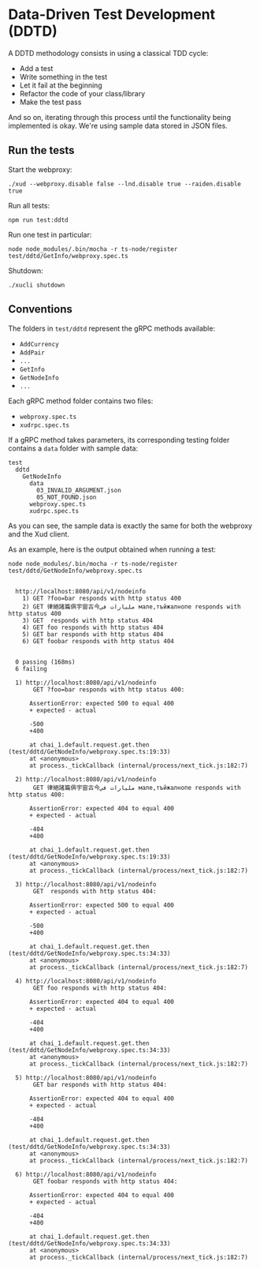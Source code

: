 # Data-Driven Test Development (DDTD)

A DDTD methodology consists in using a classical TDD cycle:

- Add a test
- Write something in the test
- Let it fail at the beginning
- Refactor the code of your class/library
- Make the test pass

And so on, iterating through this process until the functionality being implemented is okay. We're using sample data stored in JSON files.

## Run the tests

Start the webproxy:

    ./xud --webproxy.disable false --lnd.disable true --raiden.disable true

Run all tests:

    npm run test:ddtd

Run one test in particular:

    node node_modules/.bin/mocha -r ts-node/register test/ddtd/GetInfo/webproxy.spec.ts

Shutdown:

    ./xucli shutdown

## Conventions

The folders in `test/ddtd` represent the gRPC methods available:

- `AddCurrency`
- `AddPair`
- `...`
- `GetInfo`
- `GetNodeInfo`
- `...`

Each gRPC method folder contains two files:

- `webproxy.spec.ts`
- `xudrpc.spec.ts`

If a gRPC method takes parameters, its corresponding testing folder contains a `data` folder with sample data:

```
test
  ddtd
    GetNodeInfo
      data
        03_INVALID_ARGUMENT.json
        05_NOT_FOUND.json
      webproxy.spec.ts
      xudrpc.spec.ts
```

As you can see, the sample data is exactly the same for both the webproxy and the Xud client.

As an example, here is the output obtained when running a test:

```
node node_modules/.bin/mocha -r ts-node/register test/ddtd/GetNodeInfo/webproxy.spec.ts


  http://localhost:8080/api/v1/nodeinfo
    1) GET ?foo=bar responds with http status 400
    2) GET 律絕諸篇俱宇宙古今مليارات في мале,тъйжалнопе responds with http status 400
    3) GET  responds with http status 404
    4) GET foo responds with http status 404
    5) GET bar responds with http status 404
    6) GET foobar responds with http status 404


  0 passing (168ms)
  6 failing

  1) http://localhost:8080/api/v1/nodeinfo
       GET ?foo=bar responds with http status 400:

      AssertionError: expected 500 to equal 400
      + expected - actual

      -500
      +400

      at chai_1.default.request.get.then (test/ddtd/GetNodeInfo/webproxy.spec.ts:19:33)
      at <anonymous>
      at process._tickCallback (internal/process/next_tick.js:182:7)

  2) http://localhost:8080/api/v1/nodeinfo
       GET 律絕諸篇俱宇宙古今مليارات في мале,тъйжалнопе responds with http status 400:

      AssertionError: expected 404 to equal 400
      + expected - actual

      -404
      +400

      at chai_1.default.request.get.then (test/ddtd/GetNodeInfo/webproxy.spec.ts:19:33)
      at <anonymous>
      at process._tickCallback (internal/process/next_tick.js:182:7)

  3) http://localhost:8080/api/v1/nodeinfo
       GET  responds with http status 404:

      AssertionError: expected 500 to equal 400
      + expected - actual

      -500
      +400

      at chai_1.default.request.get.then (test/ddtd/GetNodeInfo/webproxy.spec.ts:34:33)
      at <anonymous>
      at process._tickCallback (internal/process/next_tick.js:182:7)

  4) http://localhost:8080/api/v1/nodeinfo
       GET foo responds with http status 404:

      AssertionError: expected 404 to equal 400
      + expected - actual

      -404
      +400

      at chai_1.default.request.get.then (test/ddtd/GetNodeInfo/webproxy.spec.ts:34:33)
      at <anonymous>
      at process._tickCallback (internal/process/next_tick.js:182:7)

  5) http://localhost:8080/api/v1/nodeinfo
       GET bar responds with http status 404:

      AssertionError: expected 404 to equal 400
      + expected - actual

      -404
      +400

      at chai_1.default.request.get.then (test/ddtd/GetNodeInfo/webproxy.spec.ts:34:33)
      at <anonymous>
      at process._tickCallback (internal/process/next_tick.js:182:7)

  6) http://localhost:8080/api/v1/nodeinfo
       GET foobar responds with http status 404:

      AssertionError: expected 404 to equal 400
      + expected - actual

      -404
      +400

      at chai_1.default.request.get.then (test/ddtd/GetNodeInfo/webproxy.spec.ts:34:33)
      at <anonymous>
      at process._tickCallback (internal/process/next_tick.js:182:7)
```

